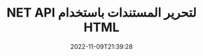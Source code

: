 ---
############################# Static ############################
layout: "product"
date: 2022-11-09T21:39:28
draft: false

product: "Editor"
product_tag: "editor"
platform: ".NET"
platform_tag: "net"

############################# Head ############################
head_title: "واجهة برمجة تطبيقات محرر المستندات C # .NET | تحرير Word Excel PowerPoint Web XML باستخدام HTML"
head_description: "محرر المستندات C # .NET API لتحميل Microsoft Word و Excel و PowerPoint و PDF و XML والويب وتنسيقات الملفات النصية إلى HTML ، ومعالجتها وتحويلها مرة أخرى إلى التنسيق الأصلي."

############################# Header ############################
title: "NET API لتحرير المستندات باستخدام HTML"
description: "تطوير تطبيقات .NET للتكامل مع محرر HTML وإحضار المستندات المدعومة والتحرير والتحويل إلى التنسيق الأصلي."
button:
    enable: true

############################# SubMenu ############################
submenu:
    enable: true
    
    left:
        img_alt: "GroupDocs.Editor for .NET"
        image: "https://www.groupdocs.cloud/templates/groupdocs/images/product-logos/groupdocs-editor-net.png"
        product: "GroupDocs.Editor"
        platform: ".NET"

    middle:
        button:
            # button loop
            - link: "#overview"
              text: "ملخص"

            # button loop
            - link: "#features"
              text: "سمات"

            # button loop
            - link: "#support"
              text: "الدعم"

            # button loop
            - link: "https://products.groupdocs.app/editor"
              text: "عرض حي"

            # button loop
            - link: "https://purchase.groupdocs.com/pricing/editor/net"
              text: "التسعير"

    right:
        link_download: "https://downloads.groupdocs.com/editor"
        link_learn: "https://docs.groupdocs.com/editor/net/"
        link_buy: "https://purchase.groupdocs.com"

############################# Overview ############################
overview:
    enable: true
    content: |
      يساعدك GroupDocs.Editor for .NET API على إنشاء تطبيقات بسيطة وسهلة الاستخدام C # و ASP.NET وتطبيقات .NET الأخرى التي تتكامل بسهولة مع برامج تحرير HTML الشائعة (مفتوحة المصدر والمدفوعة على حد سواء) لتحويل مستندات وتحريرها ومعالجتها تنسيقات الملفات الشائعة. تتيح لك واجهة برمجة تطبيقات .NET Editor API تحميل المستند وتحويله إلى HTML ودفع HTML إلى محرر HTML خارجي ، وبمجرد الانتهاء من المعالجة ، يحفظ HTML في تنسيق الملف الأصلي. يمكنك أيضًا جلب الموارد المرفقة بأي مستند بشكل منفصل. إنه يعمل مع جميع أنواع المستندات ، مثل تلك الخاصة بـ Microsoft Word و Excel و PowerPoint و PDF و XPS و OpenDocument والنص والويب والبريد الإلكتروني والكتاب الإلكتروني والمزيد.
    tabs:
      enable: true
      
      ## TAB ONE ##
      tab_one:
        description: |
          فيما يلي نظرة عامة على GroupDocs.Editor for .NET:
      
        left:
          enable: true
          icon: "fab fa-html5"
          title: "التلاعب باستخدام HTML"
          content: |
            * تحميل المستند المدعوم
            * تحرير المحتوى باستخدام HTML
            * تحرير الأنماط ذات الصلة
            * التحويل إلى التنسيق الأصلي
      
      ## TAB TWO ##
      tab_two:
        description: |
          يدعم GroupDocs.Editor for .NET التالية [تنسيقات الملفات] (https://docs.groupdocs.com/editor/java/supported-document-formats/)

        left:
          enable: true
          table:
            # table loop
            - title: "Microsoft Office"
              content: |
                * **Microsoft Word**: DOC, DOCX, DOCM, DOT, DOTM, DOTX, FlatOPC, WordML, RTF
                * **Microsoft Excel**: XLS, XLSX, XLSM, XLT, XLTX, XLTM, XLSB, XLAM, CSV, TSV, SXC, SpreadsheetML, DIF, DSV
                * **Microsoft PowerPoint**: PPT, PPTX, PPTM, PPS, PPSX, PPSM, POT, POTX, POTM

        right:
          enable: true
          table:
            # table loop
            - title: "عائلات التنسيق الأخرى"
              content: |
                * **تنسيقات OpenDocument**: ODT, OTT, ODS, FODS, ODP, OTP
                * **تنسيقات التخطيط الثابت**: PDF, XPS
                * **تنسيقات الويب**: HTML, MHTML, CHM, XML, TXT
                * **تنسيقات الويب**: MOBI, AZW3, ePub

      ## TAB THREE ##
      tab_three:
        description: |
          يدعم GroupDocs.Editor for .NET أنظمة التشغيل والأطر ومديري الحزم التالية:
        
        left:
          enable: true
          table:
            # table loop
            - icon: "fab fa-windows"
              title: "أنظمة التشغيل"
              content: |
                * Microsoft Windows Desktop
                * Microsoft Windows Server
                * Microsoft Windows Azure
                * Linux

            # table loop
            - icon: "fas fa-code"
              title: "الأطر المدعومة"
              content: |
                * .NET Framework 4.6.1+
                * .NET Standard 2.0+
                * .NET 6+
                * Mono Framework 1.2+

        right:
          enable: true
          table:
            # table loop
            - icon: "fas fa-box"
              title: "مديرو الحزم"
              content: |
                * NuGet

            # table loop
            - icon: "fas fa-tools"
              title: "بيئات التنمية"
              content: |
                * Microsoft Visual Studio
                * Xamarin.Android
                * Xamarin.IOS
                * Xamarin.Mac
                * MonoDevelop

############################# Features ############################
features:
    enable: true
    title: "GroupDocs.Editor لميزات .NET"

    feature:
      # feature loop
      - icon: "fas fa-copy"
        content: "سهولة التكامل مع أي محرر HTML"

      # feature loop
      - icon: "fas fa-eye"
        content: "تحويل المستند إلى HTML DOM"

      # feature loop
      - icon: "fas fa-bolt"
        content: "إحضار محتوى HTML من دفق المستندات"
      
      # feature loop
      - icon: "fas fa-file-powerpoint"
        content: "احصل على محتوى HTML وموارده المضمنة"

      # feature loop
      - icon: "fas fa-code"
        content: "الحصول على محتوى HTML Body Tag من المستند"

      # feature loop
      - icon: "fas fa-cloud"
        content: "احصل على أوراق أنماط CSS لمستند HTML"

      # feature loop
      - icon: "fas fa-remove-format"
        content: "اجتياز محتوى HTML وحفظ موارده"

      # feature loop
      - icon: "fas fa-comment-slash"
        content: "إحضار HTML DOM من String Content والتحويل إلى مستند"

      # feature loop
      - icon: "fas fa-location-arrow"
        content: "HTML DOM مع تحويل الموارد"

      # feature loop
      - icon: "fas fa-border-all"
        content: "تحرير المستندات من تنسيقات مختلفة في HTML"

      # feature loop
      - icon: "fas fa-wrench"
        content: "تحويل دقيق"

      # feature loop
      - icon: "fas fa-columns"
        content: "تطبيق حماية القراءة و / أو الكتابة على المستند الناتج"

      # feature loop
      - icon: "fas fa-file-word"
        content: "ترقيم مستندات معالجة النصوص وتحريرها في أي محرري WYSIWYG"

      # feature loop
      - icon: "fas fa-envelope"
        content: "حيادية لقاعدة البيانات (DB) وواجهة المستخدم (UI)"

      # feature loop
      - icon: "fas fa-print"
        content: "ميزات معالجة XML القوية"

      # feature loop
      - icon: "fas fa-file-archive"
        content: "استرجع OTF (Open Type Fonts) من مستندات الإدخال وتصديرها إلى المستند الناتج"

      # feature loop
      - icon: "fas fa-lock"
        content: "معالجة الصور النقطية والمتجهة داخليًا ضمن تنسيقات مستندات الإدخال المدعومة"

      # feature loop
      - icon: "fas fa-file-code"
        content: "قم بإدراج محتويات ورقة العمل التي تم تحريرها في جدول البيانات الأصلي بالوظيفة المطلوبة"
      
      # feature loop
      - icon: "fas fa-fill-drip"
        content: "قم بتحرير الشرائح وإدراجها في جدول البيانات الناتج"

      # feature loop
      - icon: "fas fa-file-excel"
        content: "تضمين الخطوط في مستند معالجة الكلمات الناتج أثناء الحفظ"

    more_feature:
      # more_feature_loop
      - title: "تحويل دقيق من وإلى HTML DOM"
        content: |
          يتيح GroupDocs.Editor for .NET API لتطبيقات .NET إحضار مستند بتنسيق مدعوم وتحويله إلى نموذج كائن مستند HTML (DOM) إلى جانب استخراج الموارد المرفقة ، مثل CSS. يمكنك بعد ذلك إجراء التعديلات على HTML باستخدام محرر HTML المفضل لديك. بمجرد الانتهاء من التحرير ، يتيح لك GroupDocs.Editor لـ .NET API تحويل HTML DOM هذا بدقة إلى الملف الأصلي.

          ```cs
          // Create Editor class by loading an input document
          Editor editor = new Editor("Sample.docx");

          // Open document for edit and obtain EditableDocument
          EditableDocument original = editor.Edit();

          // Obtain all-embedded HTML from it
          string allEmbeddedInside = original.GetEmbeddedHtml();

          // If necessary, obtain pure HTML-markup, CSS, images and other resources in separate form

          // Whole HTML-markup, without any resources
          string completeHtmlMarkup = original.GetContent();

          // Only HTML->BODY content, useful for most of WYSIWYG-editors
          string onlyInnerBody = original.GetBodyContent();

          // All CSS stylesheets
          var stylesheets = original.Css;

          // All images, including raster and vector, but without CSS gradients
          var images = original.Images;

          // All font resources
          var fonts = original.Fonts;

          // finally, send this content to your WYSIWYG HTML-editor
          ```
      # more_feature_loop
      - title: "تحميل واستخراج الموارد الخارجية"
        content: "GroupDocs.Editor for .NET API قادر على جلب الموارد الخارجية المرفقة بالمستندات المدعومة ، مثل الصور والخطوط و CSS والمزيد. يمكن بعد ذلك تحميل الموارد التي تم جلبها واجتيازها وحفظها بشكل منفصل عن مستند HTML الناتج. يمنحك هذا إخراجًا تتم إدارته بسهولة أكبر."

      # more_feature_loop
      - title: "تطبيق تأثيرات النص داخل تنسيقات ملف معالجة الكلمات"
        content: "تتيح واجهة برمجة تطبيقات محرر المستندات GroupDocs إضافة تأثيرات نصية معقدة (الظل ، التأثير ثلاثي الأبعاد ، المخطط التفصيلي ، التوهج ، النقش ، النقش) أثناء العمل مع تنسيقات معالجة مستندات Microsoft Word المدعومة. يتم تمكين هذه الميزة تلقائيًا ويمكن ملاحظتها عند معالجة المستند الذي يحتوي على تأثيرات النص هذه."

      # more_feature_loop
      - title: "ميزات معالجة XML قوية"
        content: |
          باستخدام GroupDocs.Editor لـ .NET API ، يمكنك فتح وعرض وتحرير مستندات XML. تقدم واجهة برمجة تطبيقات التحرير الخاصة بنا دعمًا خاصًا وإعادة تسجيل علامات XML والسمات جنبًا إلى جنب مع قيمها وإعلانات XML وأقسام CDATA وتعريفات DOCTYPE وغيرها من الكيانات المحددة لـ XML. يمكنك تخصيص إعدادات الخط واللون لكل كيان مميز في بنية XML.  

          ميزة محول XML ذكية بما يكفي لإظهار الأخطاء في ملف XML وكيفية إصلاحها. تقوم آلية URI والتعرف على البريد الإلكتروني بمسح سمات XML وتمثل URIs المكتشفة وعناوين البريد الإلكتروني داخل العلامة A كروابط بحيث يمكن تحريرها كارتباط ، وليس كنص داخل ملف HTML الناتج.

############################# Support ############################
support:
    enable: true

############################# Solutions ############################
solutions:
    enable: true
    title: "يقدم GroupDocs.Editor واجهات برمجة تطبيقات لتحرير المستندات لبيئات التطوير الشائعة الأخرى"

    solution:
        # solution loop
        - img_alt: "GroupDocs.Editor for Java"
          image: "https://www.groupdocs.cloud/templates/groupdocs/images/product-logos/groupdocs-editor-java.png"
          product: "GroupDocs.Editor"
          platform: "Java"
          link: "/editor/java/"

############################# Back to top ###############################
back_to_top:
  enable: true
---